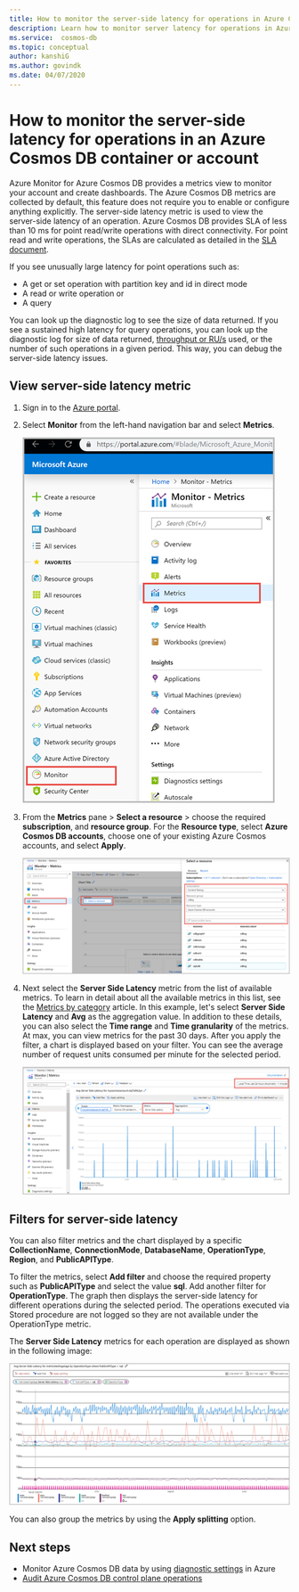 ```yaml
---
title: How to monitor the server-side latency for operations in Azure Cosmos DB 
description: Learn how to monitor server latency for operations in Azure Cosmos DB account or a container. Owners of an Azure Cosmos DB account can understand the server-side latency issues with your Azure Cosmos accounts.
ms.service:  cosmos-db
ms.topic: conceptual
author: kanshiG  
ms.author: govindk
ms.date: 04/07/2020
---
```


# How to monitor the server-side latency for operations in an Azure Cosmos DB container or account

Azure Monitor for Azure Cosmos DB provides a metrics view to monitor your account and create dashboards. The Azure Cosmos DB metrics are collected by default, this feature does not require you to enable or configure anything explicitly. The server-side latency metric is used to view the server-side latency of an operation. Azure Cosmos DB provides SLA of less than 10 ms for point read/write operations with direct connectivity. For point read and write operations, the SLAs are calculated as detailed in the [SLA document](https://azure.microsoft.com/support/legal/sla/cosmos-db/v1_3/).

If you see unusually large latency for point operations such as:

* A get or set operation with partition key and id in direct mode
* A read or write operation or
* A query

You can look up the diagnostic log to see the size of data returned. If you see a sustained high latency for query operations, you can look up the diagnostic log for size of data returned, [throughput or RU/s](cosmosdb-monitor-resource-logs.md#diagnostic-queries) used, or the number of such operations in a given period. This way, you can debug the server-side latency issues.

## View server-side latency metric

1. Sign in to the [Azure portal](https://portal.azure.com/).

1. Select **Monitor** from the left-hand navigation bar and select **Metrics**.

   ![Metrics pane in Azure Monitor](./media/monitor-server-side-latency/monitor-metrics-blade.png)

1. From the **Metrics** pane > **Select a resource** > choose the required **subscription**, and **resource group**. For the **Resource type**, select **Azure Cosmos DB accounts**, choose one of your existing Azure Cosmos accounts, and select **Apply**.
   
   ![Choose a Cosmos DB account to view metrics](./media/monitor-server-side-latency/select-cosmosdb-account.png)

1. Next select the **Server Side Latency**  metric from the list of available metrics. To learn in detail about all the available metrics in this list, see the [Metrics by category](monitor-cosmos-db-reference.md) article. In this example, let's select **Server Side Latency** and **Avg** as the aggregation value. In addition to these details, you can also select the **Time range** and **Time granularity** of the metrics. At max, you can view metrics for the past 30 days.  After you apply the filter, a chart is displayed based on your filter. You can see the average number of request units consumed per minute for the selected period.  

   ![Choose the Server Side Latency metric from the Azure portal](./media/monitor-server-side-latency/serverside-latency-metric.png)

## Filters for server-side latency

You can also filter metrics and the chart displayed by a specific **CollectionName**, **ConnectionMode**, **DatabaseName**, **OperationType**, **Region**, and **PublicAPIType**. 

To filter the metrics, select **Add filter** and choose the required property such as **PublicAPIType** and select the value **sql**. Add another filter for **OperationType**. The graph then displays the server-side latency for different operations during the selected period. The operations executed via Stored procedure are not logged so they are not available under the OperationType metric.

The **Server Side Latency** metrics for each operation are displayed as shown in the following image:

![Filters for server-side latency metrics](./media/monitor-server-side-latency/serverside-latency-filters.png)

You can also group the metrics by using the **Apply splitting** option.  

## Next steps

* Monitor Azure Cosmos DB data by using [diagnostic settings](cosmosdb-monitor-resource-logs.md) in Azure
* [Audit Azure Cosmos DB control plane operations](audit-control-plane-logs.md)